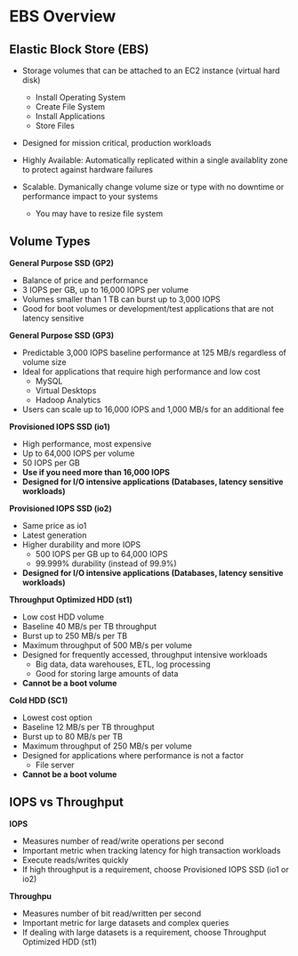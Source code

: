 # EBS Overview

## Elastic Block Store (EBS)

- Storage volumes that can be attached to an EC2 instance (virtual hard disk)

  - Install Operating System
  - Create File System
  - Install Applications
  - Store Files

- Designed for mission critical, production workloads
- Highly Available: Automatically replicated within a single availablity zone to protect against hardware failures
- Scalable. Dymanically change volume size or type with no downtime or performance impact to your systems
  - You may have to resize file system

## Volume Types

**General Purpose SSD (GP2)**

- Balance of price and performance
- 3 IOPS per GB, up to 16,000 IOPS per volume
- Volumes smaller than 1 TB can burst up to 3,000 IOPS
- Good for boot volumes or development/test applications that are not latency sensitive

**General Purpose SSD (GP3)**

- Predictable 3,000 IOPS baseline performance at 125 MB/s regardless of volume size
- Ideal for applications that require high performance and low cost
  - MySQL
  - Virtual Desktops
  - Hadoop Analytics
- Users can scale up to 16,000 IOPS and 1,000 MB/s for an additional fee

**Provisioned IOPS SSD (io1)**

- High performance, most expensive
- Up to 64,000 IOPS per volume
- 50 IOPS per GB
- **Use if you need more than 16,000 IOPS**
- **Designed for I/O intensive applications (Databases, latency sensitive workloads)**

**Provisioned IOPS SSD (io2)**

- Same price as io1
- Latest generation
- Higher durability and more IOPS
  - 500 IOPS per GB up to 64,000 IOPS
  - 99.999% durability (instead of 99.9%)
- **Designed for I/O intensive applications (Databases, latency sensitive workloads)**

**Throughput Optimized HDD (st1)**

- Low cost HDD volume
- Baseline 40 MB/s per TB throughput
- Burst up to 250 MB/s per TB
- Maximum throughput of 500 MB/s per volume
- Designed for frequently accessed, throughput intensive workloads
  - Big data, data warehouses, ETL, log processing
  - Good for storing large amounts of data
- **Cannot be a boot volume**

**Cold HDD (SC1)**

- Lowest cost option
- Baseline 12 MB/s per TB throughput
- Burst up to 80 MB/s per TB
- Maximum throughput of 250 MB/s per volume
- Designed for applications where performance is not a factor
  - File server
- **Cannot be a boot volume**

## IOPS vs Throughput

**IOPS**

- Measures number of read/write operations per second
- Important metric when tracking latency for high transaction workloads
- Execute reads/writes quickly
- If high throughput is a requirement, choose Provisioned IOPS SSD (io1 or io2)

**Throughpu**

- Measures number of bit read/written per second
- Important metric for large datasets and complex queries
- If dealing with large datasets is a requirement, choose Throughput Optimized HDD (st1)
